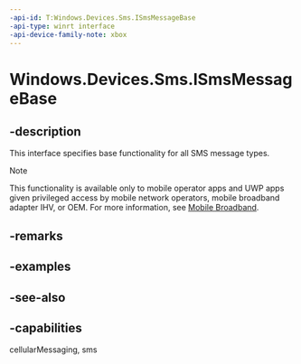 ```yaml
---
-api-id: T:Windows.Devices.Sms.ISmsMessageBase
-api-type: winrt interface
-api-device-family-note: xbox
---
```


<!-- Interface syntax.
public interface ISmsMessageBase : 
-->

# Windows.Devices.Sms.ISmsMessageBase

## -description
This interface specifies base functionality for all SMS message types.

> [!NOTE]
> This functionality is available only to mobile operator apps and UWP apps given privileged access by mobile network operators, mobile broadband adapter IHV, or OEM. For more information, see [Mobile Broadband](/windows-hardware/drivers/mobilebroadband/index).

## -remarks

## -examples

## -see-also


## -capabilities
cellularMessaging, sms
